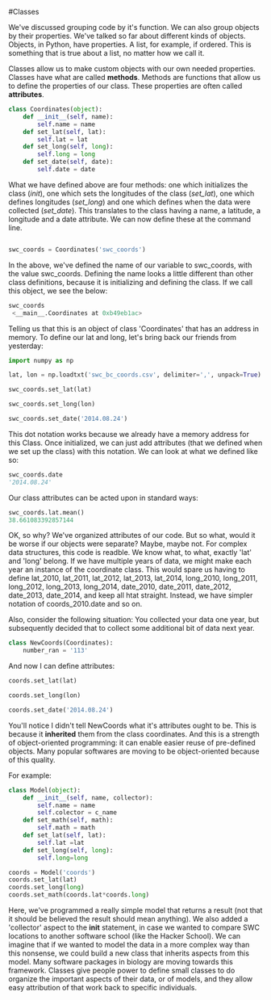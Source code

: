 #Classes

We've discussed grouping code by it's function. We can also group objects by their properties. We've talked so far about different kinds of objects. Objects, in Python, have properties. A list, for example, if ordered. This is something that is true about a list, no matter how we call it. 

Classes allow us to make custom objects with our own needed properties. Classes have what are called **methods**. Methods are functions that allow us to define the properties of our class. These properties are often called **attributes**.

```python
class Coordinates(object):
    def __init__(self, name):
        self.name = name
    def set_lat(self, lat):
        self.lat = lat
    def set_long(self, long):
        self.long = long
    def set_date(self, date):
        self.date = date
```

What we have defined above are four methods: one which initializes the class (*init*), one which sets the longitudes of the class (*set_lat*), one which defines longitudes (*set_long*) and one which defines when the data were collected (*set_date*). This translates to the class having a name, a latitude, a longitude and a date attribute. We can now define these at the command line.

```python

swc_coords = Coordinates('swc_coords')

```

In the above, we've defined the name of our variable to swc_coords, with the value swc_coords. Defining the name looks a little different than other class definitions, because it is initializing and defining the class. If we call this object, we see the below:

```python
swc_coords
 <__main__.Coordinates at 0xb49eb1ac>

```

Telling us that this is an object of class 'Coordinates' that has an address in memory. To define our lat and long, let's bring back our friends from yesterday:

```python
import numpy as np

lat, lon = np.loadtxt('swc_bc_coords.csv', delimiter=',', unpack=True)

swc_coords.set_lat(lat)

swc_coords.set_long(lon)

swc_coords.set_date('2014.08.24')

```

This dot notation works because we already have a memory address for this Class. Once initialized, we can just add attributes (that we defined when we set up the class) with this notation. We can look at what we defined like so:

```python 
swc_coords.date
'2014.08.24'
```
Our class attributes can be acted upon in standard ways:

```python
swc_coords.lat.mean()
38.661083392857144
```

OK, so why? We've organized attributes of our code. But so what, would it be worse if our objects were separate? Maybe, maybe not. For complex data structures, this code is readble. We know what, to what, exactly 'lat' and 'long' belong. If we have multiple years of data, we might make each year an instance of the coordinate class. This would spare us having to define lat_2010, lat_2011, lat_2012, lat_2013, lat_2014, long_2010, long_2011, long_2012, long_2013, long_2014, date_2010, date_2011, date_2012, date_2013, date_2014, and keep all htat straight. Instead, we have simpler notation of coords_2010.date and so on. 

Also, consider the following situation: You collected your data one year, but subsequently decided that to collect some additional bit of data next year.

```python
class NewCoords(Coordinates):
    number_ran = '113'
```

And now I can define attributes:

```python
coords.set_lat(lat)

coords.set_long(lon)

coords.set_date('2014.08.24')
```

You'll notice I didn't tell NewCoords what it's attributes ought to be. This is because it **inherited** them from the class coordinates. And this is a strength of object-oriented programming: it can enable easier reuse of pre-defined objects. Many popular softwares are moving to be object-oriented because of this quality.

For example:

```python
class Model(object):
    def __init__(self, name, collector):
        self.name = name
		self.colector = c_name
    def set_math(self, math):
        self.math = math 
    def set_lat(self, lat):
        self.lat =lat
    def set_long(self, long):
        self.long=long

coords = Model('coords')
coords.set_lat(lat)
coords.set_long(long)
coords.set_math(coords.lat*coords.long)

```

Here, we've programmed a really simple model that returns a result (not that it should be believed the result should mean anything). We also added a 'collector' aspect to the __init__ statement, in case we wanted to compare SWC locations to another software school (like the Hacker School). We can imagine that if we wanted to model the data in a more complex way than this nonsense, we could build a new class that inherits aspects from this model. Many software packages in biology are moving towards this framework. Classes give people power to define small classes to do organize the important aspects of their data, or of models, and they allow easy attribution of that work back to specific individuals.








